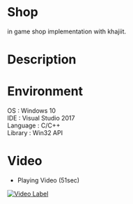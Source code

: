 # Shop
in game shop implementation with khajiit.

# Description


# Environment
OS : Windows 10  
IDE : Visual Studio 2017  
Language : C/C++  
Library : Win32 API  

# Video
- Playing Video (51sec)

[![Video Label](http://img.youtube.com/vi/vNzWUH_taOc/0.jpg)](https://youtu.be/vNzWUH_taOc)
